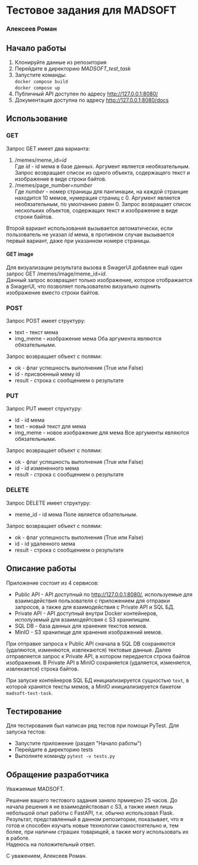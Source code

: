 # Тестовое задания для MADSOFT
### Алексеев Роман

## Начало работы
1. Клонируйте данные из репозитория
2. Перейдите в директорию *MADSOFT_test_task*
3. Запустите команды: <br>
  ```docker compose build```<br>
  ```docker compose up```
4. Публичный API доступен по адресу http://127.0.0.1:8080/
5. Документация доступна по адресу http://127.0.0.1:8080/docs

## Использование
### GET
Запрос GET имеет два варианта:
1. /memes/meme_id=*id* <br>
   Где *id* - id мема в базе данных. Аргумент является необязательным. Запрос возвращает список из одного объекта, содержащего текст и изображение в виде строки байтов.
2. /memes/page_number=*number* <br>
  Где *number* - номер страницы для пангинации, на каждой странцие находится 10 мемов, нумерация страниц с 0. Аргумент является необязательным, по умолчанию равен 0. Запрос возвращает список нескольких объектов, содержащих текст и изображение в виде строки байтов. <br>
  
Второй вариант использования вызывается автоматически, если пользователь не указал *id* мема, в противном случае вызывается первый вариант, даже при указанном номере страницы.

#### GET image
Для визуализации результата вызова в SwagerUI добавлен ещё один запрос GET /memes/image/meme_id=*id*. <br>
Данный запрос возвращает только изображение, которое отображается в SwagerUI, что позволяет пользователю визуально оценить изображение вместо строки байтов.

### POST
Запрос POST имеет структуру:
- text - текст мема
- img_meme - изображение мема
Оба аргумента являются обязательными.

Запрос возвращает объект с полями:
- ok - флаг успешность выполнения (True или False)
- id - присвоенный мему id
- result - строка с сообщением о результате

### PUT
Запрос PUT имеет структуру:
- id - id мема
- text -  новый текст для мема
- img_meme - новое изображение для мема
Все аргументы являются обязательными.

Запрос возвращает объект с полями:
- ok - флаг успешность выполнения (True или False)
- id - id измененного мема
- result - строка с сообщением о результате

### DELETE
Запрос DELETE имеет структуру:
- meme_id - id мема
Поле является обзательным.

Запрос возвращает объект с полями:
- ok - флаг успешность выполнения (True или False)
- id - id удаленного мема
- result - строка с сообщением о результате

## Описание работы
Приложение состоит из 4 сервисов:
- Public API - API доступный по http://127.0.0.1:8080/, используемые для взаимодействия пользователя с приложением для отправки запросов, а также для взаимодействия с Private API и SQL БД.
- Private API - API доступный внутри Docker контейнеров, исполуземый для взаимодейтсвия с S3 хранилищем.
- SQL DB - база данных для хранения текстов мемов.
- MinIO - S3 хранилище для хранения изображений мемов.

При отправке запроса к Public API сначала в SQL DB сохраняются (удаляются, изменяются, извлекаются) тектовые данные. Далее отправляется запрос к Private API, в котором передается строка байтов изображения. В Private API в MinIO сохраняется (удаляется, изменяется, извлекается) строка байтов.

При запуске контейнеров SQL БД инициализируется сущностью `text`, в которой хранятся тексты мемов, а MinIO инициализируется бакетом `madsoft-test-task`.

## Тестирование
Для тестирования был написан ряд тестов при помощи PyTest. Для запуска тестов:
- Запустите приложение (раздел "Начало работы")
- Перейдите в директорию tests
- Выполните команду ```pytest -v tests.py```

## Обращение разработчика
Уважаемые MADSOFT. <br>

Решение вашего тестового задания заняло прмиерно 25 часов. До начала решения я не взаимодействовал с S3, а также имел лишь небольшой опыт работы с FastAPI, т.к. обычно использовал Flask. Результат, представленный в данном репозитории, показывает, что я готов и способен изучать новые технологии самостоятельно и, тем более, при наличии страших товарищей, а также могу использовать их в работе. <br>
Надеюсь на положительный ответ. <br>

С уважением, Алексеев Роман.
